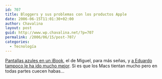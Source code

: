 ```yaml
---
id: 707
title: Bloggers y sus problemas con los productos Apple
date: 2006-06-15T11:01:30+02:00
author: Chavalina
layout: post
guid: http://www.wp.chavalina.net/?p=707
permalink: /2006/06/15/post-707/
categories:
  - Tecnología
---
```

<a href="http://www.processblack.com/weblog/a-vueltas-con-mi-ibook" target="_blank">Pantallas azules en un iBook</a>, el de Miguel, para m&aacute;s se&ntilde;as, y <a href="http://www.alt1040.com/archivo/2006/06/15/lista-de-problemas-que-he-tenido-con-apple-en-los-ultimos-dos-anos/" target="_blank">a Eduardo tampoco le ha ido mucho mejor</a>. Si es que los Macs tientan mucho pero en todas partes cuecen habas&#8230;